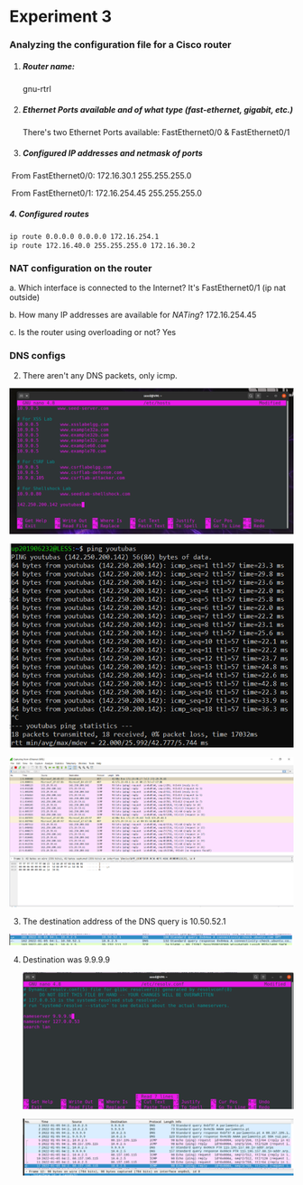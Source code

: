 # Experiment 3

### Analyzing the configuration file for a Cisco router

1. ##### Router name:

   gnu-rtrl

2. ##### Ethernet Ports available and of what type (fast-ethernet, gigabit, etc.)

   There's two Ethernet Ports available: FastEthernet0/0 & FastEthernet0/1

3. ##### Configured IP addresses and netmask of ports

​        From FastEthernet0/0: 172.16.30.1 255.255.255.0

​        From FastEthernet0/1: 172.16.254.45 255.255.255.0

#####    4. Configured routes

```
ip route 0.0.0.0 0.0.0.0 172.16.254.1
ip route 172.16.40.0 255.255.255.0 172.16.30.2
```

###  NAT configuration on the router

a. Which interface is connected to the Internet? It's FastEthernet0/1 (ip nat outside)

b. How many IP addresses are available for *NATing*? 172.16.254.45

c. Is the router using overloading or not? Yes

### DNS configs

2. There aren't any DNS packets, only icmp.

![DNS](screenshots/exp3/1.png)

![DNS](screenshots/exp3/2.png)

![DNS](screenshots/exp3/3.png)

3. The destination address of the DNS query is 10.50.52.1

![DNS](screenshots/exp3/4.png)

4. Destination was 9.9.9.9

   ![DNS](screenshots/exp3/5.png)

   ![DNS](screenshots/exp3/6.png)

